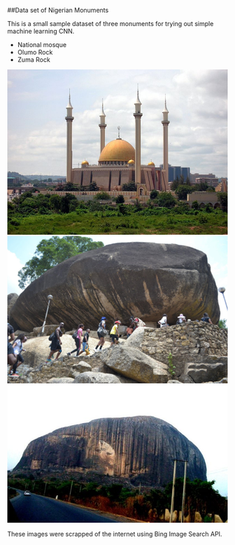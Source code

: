 ##Data set of Nigerian Monuments

This is a small sample dataset of three monuments for trying out simple machine learning CNN.
* National mosque
* Olumo Rock
* Zuma Rock 

![National Mosque](images/national_mosque.jpg)
![Olumo Rock](images/olumo.jpg)
![Zuma Rock](images/zuma.jpg)

These images were scrapped of the internet using Bing Image Search API.
